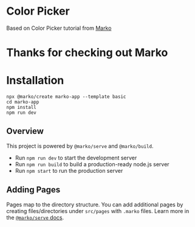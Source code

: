 # Color Picker

Based on Color Picker tutorial from [Marko](https://markojs.com/docs/color-picker/)

# Thanks for checking out Marko

# Installation

```
npx @marko/create marko-app --template basic
cd marko-app
npm install
npm run dev
```

## Overview

This project is powered by `@marko/serve` and `@marko/build`.

- Run `npm run dev` to start the development server
- Run `npm run build` to build a production-ready node.js server
- Run `npm start` to run the production server

## Adding Pages

Pages map to the directory structure. You can add additional pages by creating files/directories under `src/pages` with `.marko` files.  Learn more in the [`@marko/serve` docs](https://github.com/marko-js/cli/blob/master/packages/serve/README.md).

